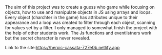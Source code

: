 
The aim of this project was to create a guess who game while focusing on objects, how to use and manipulate objects in JS using arrays and loops. Every object (charchter in the game) has attributes unique to their appearance and a loop was created to filter through each object, scanning for values set by a filter. I only managed to somewhat finish the project with the help of other students work. The Js functions and eventlistners work but the secret character is never revealed. 

Link to the site:https://heroic-cassata-727e0b.netlify.app 
